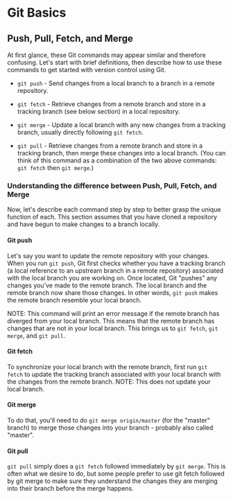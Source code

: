 # Git Basics

## Push, Pull, Fetch, and Merge

At first glance, these Git commands may appear similar and therefore confusing. Let's start with brief definitions, then describe how to use these commands to get started with version control using Git.

- `git push` - Send changes from a local branch to a branch in a remote repository.

- `git fetch` - Retrieve changes from a remote branch and store in a tracking branch (see below section) in a local repository.

- `git merge` - Update a local branch with any new changes from a tracking branch, usually directly following `git fetch`.

- `git pull` - Retrieve changes from a remote branch and store in a tracking branch, then merge these changes into a local branch. (You can think of this command as a combination of the two above commands: `git fetch` then `git merge`.)

### Understanding the difference between Push, Pull, Fetch, and Merge

Now, let's describe each command step by step to better grasp the unique function of each. This section assumes that you have cloned a repository and have begun to make changes to a branch locally.

#### Git push

Let's say you want to update the remote repository with your changes. When you run `git push`, Git first checks whether you have a tracking branch (a local reference to an upstream branch in a remote repository) associated with the local branch you are working on. Once located, Git "pushes" any changes you've made to the remote branch. The local branch and the remote branch now share those changes. In other words, `git push` makes the remote branch resemble your local branch. 

NOTE: This command will print an error message if the remote branch has diverged from your local branch. This means that the remote branch has changes that are not in your local branch. This brings us to `git fetch`, `git merge`, and `git pull`.

#### Git fetch

To synchronize your local branch with the remote branch, first run `git fetch` to update the tracking branch associated with your local branch with the changes from the remote branch. NOTE: This does not update your local branch. 

#### Git merge

To do that, you'll need to do `git merge origin/master` (for the "master" branch) to merge those changes into your branch - probably also called "master".

#### Git pull

`git pull` simply does a `git fetch` followed immediately by `git merge`. This is often what we desire to do, but some people prefer to use git fetch followed by git merge to make sure they understand the changes they are merging into their branch before the merge happens.